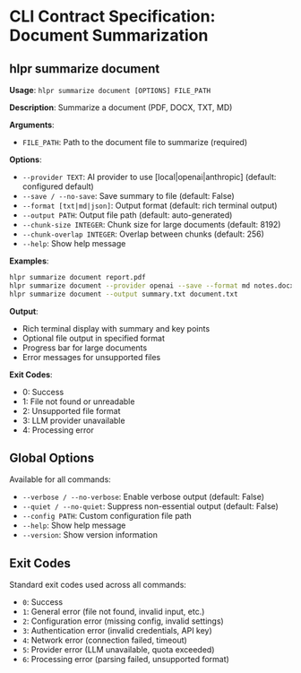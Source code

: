 # CLI Contract Specification: Document Summarization

## hlpr summarize document

**Usage**: `hlpr summarize document [OPTIONS] FILE_PATH`

**Description**: Summarize a document (PDF, DOCX, TXT, MD)

**Arguments**:
- `FILE_PATH`: Path to the document file to summarize (required)

**Options**:
- `--provider TEXT`: AI provider to use [local|openai|anthropic] (default: configured default)
- `--save / --no-save`: Save summary to file (default: False)
- `--format [txt|md|json]`: Output format (default: rich terminal output)
- `--output PATH`: Output file path (default: auto-generated)
- `--chunk-size INTEGER`: Chunk size for large documents (default: 8192)
- `--chunk-overlap INTEGER`: Overlap between chunks (default: 256)
- `--help`: Show help message

**Examples**:
```bash
hlpr summarize document report.pdf
hlpr summarize document --provider openai --save --format md notes.docx
hlpr summarize document --output summary.txt document.txt
```

**Output**:
- Rich terminal display with summary and key points
- Optional file output in specified format
- Progress bar for large documents
- Error messages for unsupported files

**Exit Codes**:
- 0: Success
- 1: File not found or unreadable
- 2: Unsupported file format
- 3: LLM provider unavailable
- 4: Processing error

## Global Options

Available for all commands:

- `--verbose / --no-verbose`: Enable verbose output (default: False)
- `--quiet / --no-quiet`: Suppress non-essential output (default: False)
- `--config PATH`: Custom configuration file path
- `--help`: Show help message
- `--version`: Show version information

## Exit Codes

Standard exit codes used across all commands:

- `0`: Success
- `1`: General error (file not found, invalid input, etc.)
- `2`: Configuration error (missing config, invalid settings)
- `3`: Authentication error (invalid credentials, API key)
- `4`: Network error (connection failed, timeout)
- `5`: Provider error (LLM unavailable, quota exceeded)
- `6`: Processing error (parsing failed, unsupported format)